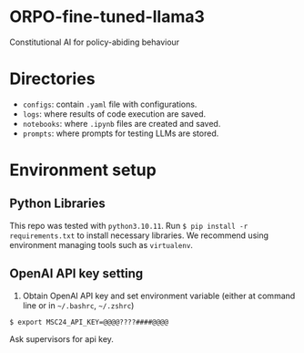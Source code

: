 # ORPO-fine-tuned-llama3

Constitutional AI for policy-abiding behaviour

# Directories
* `configs`: contain `.yaml` file with configurations.
* `logs`: where results of code execution are saved.
* `notebooks`: where `.ipynb` files are created and saved.
* `prompts`: where prompts for testing LLMs are stored.

# Environment setup

## Python Libraries
This repo was tested with `python3.10.11`.
Run `$ pip install -r requirements.txt` to install necessary libraries.
We recommend using environment managing tools such as `virtualenv`.

## OpenAI API key setting
1. Obtain OpenAI API key and set environment variable (either at command line or in `~/.bashrc`, `~/.zshrc`)
```
$ export MSC24_API_KEY=@@@@????####@@@@
```

Ask supervisors for api key.



